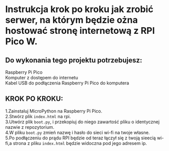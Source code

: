 # Instrukcja krok po kroku jak zrobić serwer, na którym będzie ożna hostować stronę internetową z RPI Pico W. <br>
## Do wykonania tego projektu potrzebujesz: <br>
Raspberry Pi Pico <br>
Komputer z dostępem do internetu <br>
Kabel USB do podłączenia Raspberry Pi Pico do komputera <br>
## KROK PO KROKU: <br>
1.Zainstaluj MicroPython na Raspberry Pi Pico. <br>
2.Stwórz plik `index.html` na rpi. <br>
3.Utwórz plik `boot.py`, i przekopiuj do niego zawartość pliku o identycznej nazwie z repozytorium. <br>
4.W pliku `boot.py` zmień nazwę i hasło do sieci wi-fi na twoje własne. <br>
5.Po podłączeniu do prądu RPI będzie od teraz łączył się z twoją sieecią wi-fi,a strona z pliku `index.html` będzie widoczna pod jego adresem ip.
